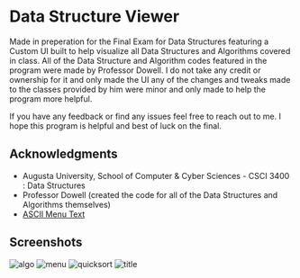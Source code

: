 # Data Structure Viewer

Made in preperation for the Final Exam for Data Structures featuring a Custom UI built to help visualize all Data Structures
and Algorithms covered in class. All of the Data Structure and Algorithm codes featured in the program were made by Professor
Dowell. I do not take any credit or ownership for it and only made the UI any of the changes and tweaks made to the classes 
provided by him were minor and only made to help the program more helpful. 

If you have any feedback or find any issues feel free to reach out to me. I hope this program is helpful and best of luck on
the final. 

## Acknowledgments
- Augusta University, School of Computer & Cyber Sciences - CSCI 3400 : Data Structures
- Professor Dowell (created the code for all of the Data Structures and Algorithms themselves)
- [ASCII Menu Text](https://edukits.co/text-art/)

## Screenshots
![algo](https://github.com/rhawk117/Data-Structures-CSCI-3400-Exam-Prep/assets/134738730/8090afec-5fa7-48f8-82a5-5c6989fd146e)
![menu](https://github.com/rhawk117/Data-Structures-CSCI-3400-Exam-Prep/assets/134738730/a589cf4c-2863-44eb-9bc6-2b93cade850f)
![quicksort](https://github.com/rhawk117/Data-Structures-CSCI-3400-Exam-Prep/assets/134738730/6389aedb-b65d-4824-b5cc-e4cf25229b7b)
![title](https://github.com/rhawk117/Data-Structures-CSCI-3400-Exam-Prep/assets/134738730/4b82cb77-b559-4eb4-b654-006fb4c2b31a)
